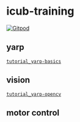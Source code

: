 # icub-training

[![Gitpod](https://gitpod.io/button/open-in-gitpod.svg)](https://gitpod.io/#https://github.com/vvasco/icub-training)

## yarp

[`tutorial_yarp-basics`](https://github.com/vvasco/icub-training/tree/master/tutorial_yarp-basics)

## vision

[`tutorial_yarp-opencv`](https://github.com/vvasco/icub-training/tree/master/tutorial_yarp-opencv)

## motor control
